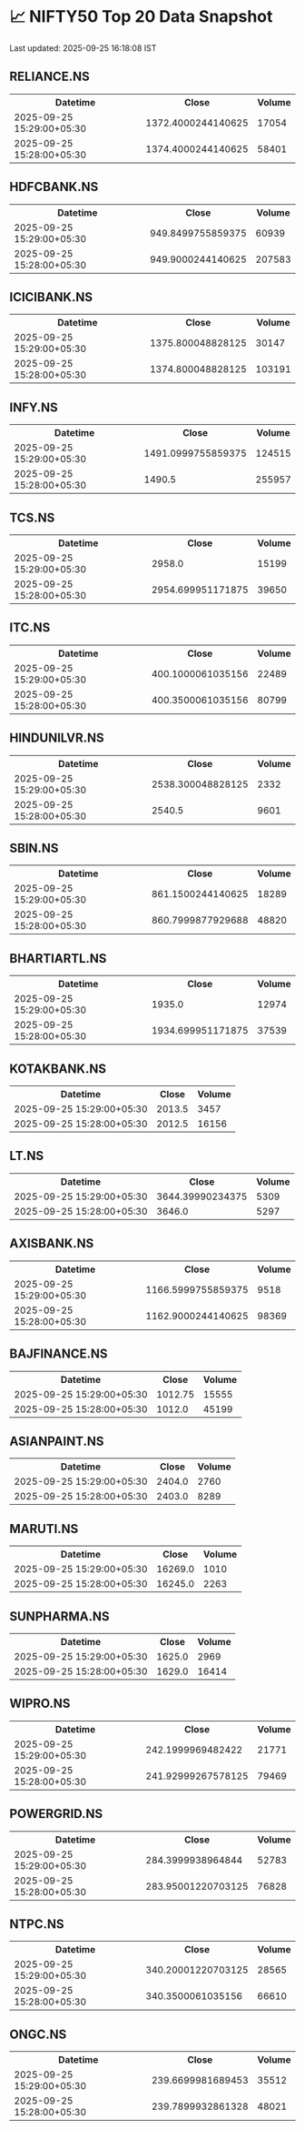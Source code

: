 # 📈 NIFTY50 Top 20 Data Snapshot

Last updated: 2025-09-25 16:18:08 IST

## RELIANCE.NS

<table>
  <tr><th>Datetime</th><th>Close</th><th>Volume</th></tr>
  <tr><td>2025-09-25 15:29:00+05:30</td><td>1372.4000244140625</td><td>17054</td></tr>
  <tr><td>2025-09-25 15:28:00+05:30</td><td>1374.4000244140625</td><td>58401</td></tr>
</table>

## HDFCBANK.NS

<table>
  <tr><th>Datetime</th><th>Close</th><th>Volume</th></tr>
  <tr><td>2025-09-25 15:29:00+05:30</td><td>949.8499755859375</td><td>60939</td></tr>
  <tr><td>2025-09-25 15:28:00+05:30</td><td>949.9000244140625</td><td>207583</td></tr>
</table>

## ICICIBANK.NS

<table>
  <tr><th>Datetime</th><th>Close</th><th>Volume</th></tr>
  <tr><td>2025-09-25 15:29:00+05:30</td><td>1375.800048828125</td><td>30147</td></tr>
  <tr><td>2025-09-25 15:28:00+05:30</td><td>1374.800048828125</td><td>103191</td></tr>
</table>

## INFY.NS

<table>
  <tr><th>Datetime</th><th>Close</th><th>Volume</th></tr>
  <tr><td>2025-09-25 15:29:00+05:30</td><td>1491.0999755859375</td><td>124515</td></tr>
  <tr><td>2025-09-25 15:28:00+05:30</td><td>1490.5</td><td>255957</td></tr>
</table>

## TCS.NS

<table>
  <tr><th>Datetime</th><th>Close</th><th>Volume</th></tr>
  <tr><td>2025-09-25 15:29:00+05:30</td><td>2958.0</td><td>15199</td></tr>
  <tr><td>2025-09-25 15:28:00+05:30</td><td>2954.699951171875</td><td>39650</td></tr>
</table>

## ITC.NS

<table>
  <tr><th>Datetime</th><th>Close</th><th>Volume</th></tr>
  <tr><td>2025-09-25 15:29:00+05:30</td><td>400.1000061035156</td><td>22489</td></tr>
  <tr><td>2025-09-25 15:28:00+05:30</td><td>400.3500061035156</td><td>80799</td></tr>
</table>

## HINDUNILVR.NS

<table>
  <tr><th>Datetime</th><th>Close</th><th>Volume</th></tr>
  <tr><td>2025-09-25 15:29:00+05:30</td><td>2538.300048828125</td><td>2332</td></tr>
  <tr><td>2025-09-25 15:28:00+05:30</td><td>2540.5</td><td>9601</td></tr>
</table>

## SBIN.NS

<table>
  <tr><th>Datetime</th><th>Close</th><th>Volume</th></tr>
  <tr><td>2025-09-25 15:29:00+05:30</td><td>861.1500244140625</td><td>18289</td></tr>
  <tr><td>2025-09-25 15:28:00+05:30</td><td>860.7999877929688</td><td>48820</td></tr>
</table>

## BHARTIARTL.NS

<table>
  <tr><th>Datetime</th><th>Close</th><th>Volume</th></tr>
  <tr><td>2025-09-25 15:29:00+05:30</td><td>1935.0</td><td>12974</td></tr>
  <tr><td>2025-09-25 15:28:00+05:30</td><td>1934.699951171875</td><td>37539</td></tr>
</table>

## KOTAKBANK.NS

<table>
  <tr><th>Datetime</th><th>Close</th><th>Volume</th></tr>
  <tr><td>2025-09-25 15:29:00+05:30</td><td>2013.5</td><td>3457</td></tr>
  <tr><td>2025-09-25 15:28:00+05:30</td><td>2012.5</td><td>16156</td></tr>
</table>

## LT.NS

<table>
  <tr><th>Datetime</th><th>Close</th><th>Volume</th></tr>
  <tr><td>2025-09-25 15:29:00+05:30</td><td>3644.39990234375</td><td>5309</td></tr>
  <tr><td>2025-09-25 15:28:00+05:30</td><td>3646.0</td><td>5297</td></tr>
</table>

## AXISBANK.NS

<table>
  <tr><th>Datetime</th><th>Close</th><th>Volume</th></tr>
  <tr><td>2025-09-25 15:29:00+05:30</td><td>1166.5999755859375</td><td>9518</td></tr>
  <tr><td>2025-09-25 15:28:00+05:30</td><td>1162.9000244140625</td><td>98369</td></tr>
</table>

## BAJFINANCE.NS

<table>
  <tr><th>Datetime</th><th>Close</th><th>Volume</th></tr>
  <tr><td>2025-09-25 15:29:00+05:30</td><td>1012.75</td><td>15555</td></tr>
  <tr><td>2025-09-25 15:28:00+05:30</td><td>1012.0</td><td>45199</td></tr>
</table>

## ASIANPAINT.NS

<table>
  <tr><th>Datetime</th><th>Close</th><th>Volume</th></tr>
  <tr><td>2025-09-25 15:29:00+05:30</td><td>2404.0</td><td>2760</td></tr>
  <tr><td>2025-09-25 15:28:00+05:30</td><td>2403.0</td><td>8289</td></tr>
</table>

## MARUTI.NS

<table>
  <tr><th>Datetime</th><th>Close</th><th>Volume</th></tr>
  <tr><td>2025-09-25 15:29:00+05:30</td><td>16269.0</td><td>1010</td></tr>
  <tr><td>2025-09-25 15:28:00+05:30</td><td>16245.0</td><td>2263</td></tr>
</table>

## SUNPHARMA.NS

<table>
  <tr><th>Datetime</th><th>Close</th><th>Volume</th></tr>
  <tr><td>2025-09-25 15:29:00+05:30</td><td>1625.0</td><td>2969</td></tr>
  <tr><td>2025-09-25 15:28:00+05:30</td><td>1629.0</td><td>16414</td></tr>
</table>

## WIPRO.NS

<table>
  <tr><th>Datetime</th><th>Close</th><th>Volume</th></tr>
  <tr><td>2025-09-25 15:29:00+05:30</td><td>242.1999969482422</td><td>21771</td></tr>
  <tr><td>2025-09-25 15:28:00+05:30</td><td>241.92999267578125</td><td>79469</td></tr>
</table>

## POWERGRID.NS

<table>
  <tr><th>Datetime</th><th>Close</th><th>Volume</th></tr>
  <tr><td>2025-09-25 15:29:00+05:30</td><td>284.3999938964844</td><td>52783</td></tr>
  <tr><td>2025-09-25 15:28:00+05:30</td><td>283.95001220703125</td><td>76828</td></tr>
</table>

## NTPC.NS

<table>
  <tr><th>Datetime</th><th>Close</th><th>Volume</th></tr>
  <tr><td>2025-09-25 15:29:00+05:30</td><td>340.20001220703125</td><td>28565</td></tr>
  <tr><td>2025-09-25 15:28:00+05:30</td><td>340.3500061035156</td><td>66610</td></tr>
</table>

## ONGC.NS

<table>
  <tr><th>Datetime</th><th>Close</th><th>Volume</th></tr>
  <tr><td>2025-09-25 15:29:00+05:30</td><td>239.6699981689453</td><td>35512</td></tr>
  <tr><td>2025-09-25 15:28:00+05:30</td><td>239.7899932861328</td><td>48021</td></tr>
</table>

